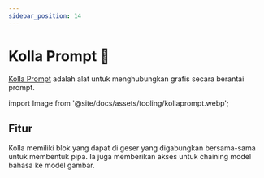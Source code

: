 ```yaml
---
sidebar_position: 14
---
```


# Kolla Prompt 🚧

[Kolla Prompt](https://kollaprompt.com) adalah alat untuk menghubungkan grafis secara berantai prompt.

import Image from '@site/docs/assets/tooling/kollaprompt.webp';

<div style={{textAlign: 'center'}}>
  <LazyLoadImage src={Image} style={{width: "750px"}} />
</div>

## Fitur

Kolla memiliki blok yang dapat di geser yang digabungkan bersama-sama untuk membentuk pipa. Ia juga memberikan akses untuk chaining model bahasa ke model gambar.
